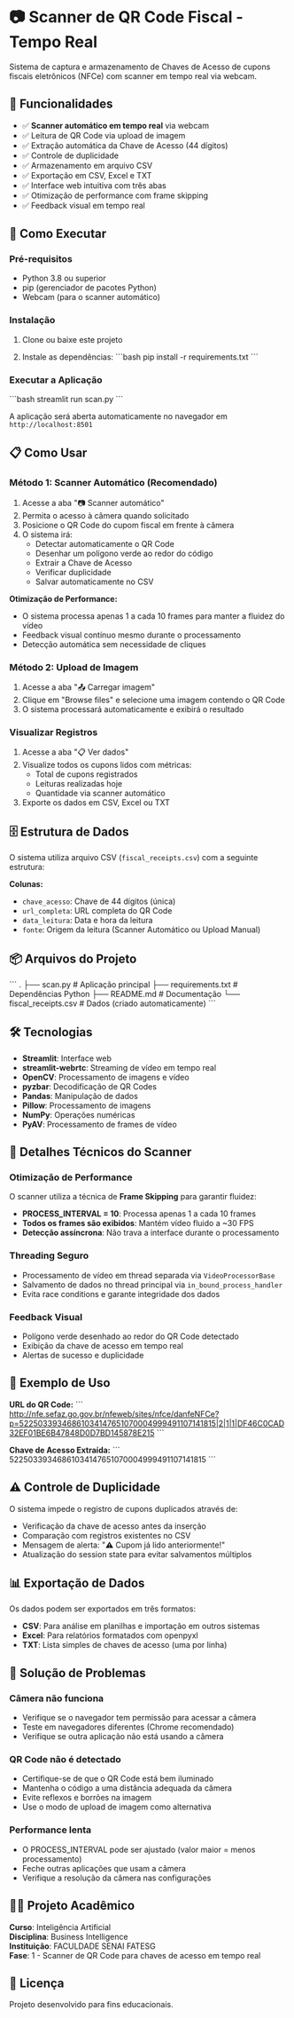 # 📷 Scanner de QR Code Fiscal - Tempo Real

Sistema de captura e armazenamento de Chaves de Acesso de cupons fiscais eletrônicos (NFCe) com scanner em tempo real via webcam.

## 🎯 Funcionalidades

- ✅ **Scanner automático em tempo real** via webcam
- ✅ Leitura de QR Code via upload de imagem
- ✅ Extração automática da Chave de Acesso (44 dígitos)
- ✅ Controle de duplicidade
- ✅ Armazenamento em arquivo CSV
- ✅ Exportação em CSV, Excel e TXT
- ✅ Interface web intuitiva com três abas
- ✅ Otimização de performance com frame skipping
- ✅ Feedback visual em tempo real

## 🚀 Como Executar

### Pré-requisitos

- Python 3.8 ou superior
- pip (gerenciador de pacotes Python)
- Webcam (para o scanner automático)

### Instalação

1. Clone ou baixe este projeto

2. Instale as dependências:
\`\`\`bash
pip install -r requirements.txt
\`\`\`

### Executar a Aplicação

\`\`\`bash
streamlit run scan.py
\`\`\`

A aplicação será aberta automaticamente no navegador em `http://localhost:8501`

## 📋 Como Usar

### Método 1: Scanner Automático (Recomendado)

1. Acesse a aba "📷 Scanner automático"
2. Permita o acesso à câmera quando solicitado
3. Posicione o QR Code do cupom fiscal em frente à câmera
4. O sistema irá:
   - Detectar automaticamente o QR Code
   - Desenhar um polígono verde ao redor do código
   - Extrair a Chave de Acesso
   - Verificar duplicidade
   - Salvar automaticamente no CSV

**Otimização de Performance:**
- O sistema processa apenas 1 a cada 10 frames para manter a fluidez do vídeo
- Feedback visual contínuo mesmo durante o processamento
- Detecção automática sem necessidade de cliques

### Método 2: Upload de Imagem

1. Acesse a aba "📤 Carregar imagem"
2. Clique em "Browse files" e selecione uma imagem contendo o QR Code
3. O sistema processará automaticamente e exibirá o resultado

### Visualizar Registros

1. Acesse a aba "📋 Ver dados"
2. Visualize todos os cupons lidos com métricas:
   - Total de cupons registrados
   - Leituras realizadas hoje
   - Quantidade via scanner automático
3. Exporte os dados em CSV, Excel ou TXT

## 🗄️ Estrutura de Dados

O sistema utiliza arquivo CSV (`fiscal_receipts.csv`) com a seguinte estrutura:

**Colunas:**
- `chave_acesso`: Chave de 44 dígitos (única)
- `url_completa`: URL completa do QR Code
- `data_leitura`: Data e hora da leitura
- `fonte`: Origem da leitura (Scanner Automático ou Upload Manual)

## 📦 Arquivos do Projeto

\`\`\`
.
├── scan.py                   # Aplicação principal
├── requirements.txt          # Dependências Python
├── README.md                # Documentação
└── fiscal_receipts.csv      # Dados (criado automaticamente)
\`\`\`

## 🛠️ Tecnologias

- **Streamlit**: Interface web
- **streamlit-webrtc**: Streaming de vídeo em tempo real
- **OpenCV**: Processamento de imagens e vídeo
- **pyzbar**: Decodificação de QR Codes
- **Pandas**: Manipulação de dados
- **Pillow**: Processamento de imagens
- **NumPy**: Operações numéricas
- **PyAV**: Processamento de frames de vídeo

## 🎥 Detalhes Técnicos do Scanner

### Otimização de Performance

O scanner utiliza a técnica de **Frame Skipping** para garantir fluidez:

- **PROCESS_INTERVAL = 10**: Processa apenas 1 a cada 10 frames
- **Todos os frames são exibidos**: Mantém vídeo fluido a ~30 FPS
- **Detecção assíncrona**: Não trava a interface durante o processamento

### Threading Seguro

- Processamento de vídeo em thread separada via `VideoProcessorBase`
- Salvamento de dados no thread principal via `in_bound_process_handler`
- Evita race conditions e garante integridade dos dados

### Feedback Visual

- Polígono verde desenhado ao redor do QR Code detectado
- Exibição da chave de acesso em tempo real
- Alertas de sucesso e duplicidade

## 📝 Exemplo de Uso

**URL do QR Code:**
\`\`\`
http://nfe.sefaz.go.gov.br/nfeweb/sites/nfce/danfeNFCe?p=52250339346861034147651070004999491107141815|2|1|1|DF46C0CAD32EF01BE6B47848D0D7BD145878E215
\`\`\`

**Chave de Acesso Extraída:**
\`\`\`
52250339346861034147651070004999491107141815
\`\`\`

## ⚠️ Controle de Duplicidade

O sistema impede o registro de cupons duplicados através de:
- Verificação da chave de acesso antes da inserção
- Comparação com registros existentes no CSV
- Mensagem de alerta: "⚠️ Cupom já lido anteriormente!"
- Atualização do session state para evitar salvamentos múltiplos

## 📊 Exportação de Dados

Os dados podem ser exportados em três formatos:
- **CSV**: Para análise em planilhas e importação em outros sistemas
- **Excel**: Para relatórios formatados com openpyxl
- **TXT**: Lista simples de chaves de acesso (uma por linha)

## 🔧 Solução de Problemas

### Câmera não funciona
- Verifique se o navegador tem permissão para acessar a câmera
- Teste em navegadores diferentes (Chrome recomendado)
- Verifique se outra aplicação não está usando a câmera

### QR Code não é detectado
- Certifique-se de que o QR Code está bem iluminado
- Mantenha o código a uma distância adequada da câmera
- Evite reflexos e borrões na imagem
- Use o modo de upload de imagem como alternativa

### Performance lenta
- O PROCESS_INTERVAL pode ser ajustado (valor maior = menos processamento)
- Feche outras aplicações que usam a câmera
- Verifique a resolução da câmera nas configurações

## 👨‍🎓 Projeto Acadêmico

**Curso**: Inteligência Artificial  
**Disciplina**: Business Intelligence  
**Instituição**: FACULDADE SENAI FATESG  
**Fase**: 1 - Scanner de QR Code para chaves de acesso em tempo real

## 📄 Licença

Projeto desenvolvido para fins educacionais.
